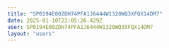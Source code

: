 ```yaml
---
title: "SP0194E00ZDH74PFA1J6444W1320WQ3XFQX14DM7"
date: 2025-01-10T22:05:26.429Z
user: SP0194E00ZDH74PFA1J6444W1320WQ3XFQX14DM7
layout: "users"
---
```

    